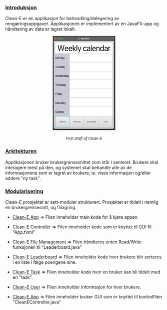 
<u><h3>**Introduksjon**</h3></u>

Clean-E er en applikasjon for behandling/delegering av rengjøringsoppgaver. Applikasjonen er implementert av en JavaFX-app og håndtering av data er lagret lokalt. 

<p style="text-align:center;"><img src="prosjekt-images/clean-E(first_draft).png"  width="200" height="300" ></p>

<p style="text-align:center;">
<small><em >First draft of Clean-E</em></small></p>



<u><h3>**Arkitekturen**</h3></u>

Applikasjonen bruker brukergrensesnittet som står i senteret. Brukere skal interagere mest på den, og systemet skal behandle alle av de informasjonene som er lagret av brukere, ie. vises informasjon og/eller addere "ny task".

<u><h3>**Modularisering**</h3></u>

Clean-E prosjektet er sett-moduler strukturert. Prosjektet er tildelt i nemlig en brukergrensesnitt, og fillagring.

- [Clean-E App](gr2244/src/main/java/cleane/CleanEApp.java) => Filen inneholder main kode for å kjøre appen.

- [Clean-E Controller](gr2244/src/main/java/cleane/CleanEController.java) => Filen inneholder kode som er knyttet til GUI fil "App.fxml"

- [Clean-E File Management](gr2244/src/main/java/cleane/FileManagement.java) => Filen håndteres enten Read/Write funksjonen til "Leaderboard.java"

- [Clean-E Leaderboard](gr2244/src/main/java/cleane/Leaderboard.java) => Filen inneholder kode hvor brukere blir sorteres i en liste i følge poengene sine.

- [Clean-E Task](gr2244/src/main/java/cleane/Task.java) => Filen inneholder kode hvor en bruker kan bli tildelt med en "task".

- [Clean-E User](gr2244/src/main/java/cleane/User.java) => Filen inneholder informasjon for hver brukere.

- [Clean-E App](gr2244/src/main/java/resources/App.fxml) => Filen inneholder bruker GUI som er knyttet til kontrolfilen "CleanEController.java"





